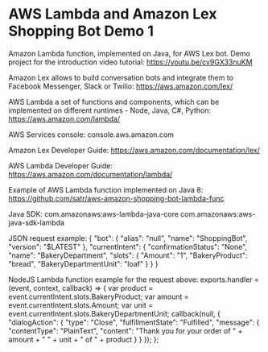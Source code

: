 # AWS Lambda and Amazon Lex Shopping Bot Demo 1
Amazon Lambda function, implemented on Java, for AWS Lex bot. 
Demo project for the introduction video tutorial: https://youtu.be/cy9GX33nuKM

Amazon Lex allows to build conversation bots and integrate them to Facebook Messenger, Slack or Twilio:
https://aws.amazon.com/lex/

AWS Lambda a set of functions and components, which can be implemented on different runtimes - Node, Java, C#, Python:
https://aws.amazon.com/lambda/

AWS Services console:
console.aws.amazon.com

Amazon Lex Developer Guide:
https://aws.amazon.com/documentation/lex/

AWS Lambda Developer Guide:
https://aws.amazon.com/documentation/lambda/

Example of AWS Lambda function implemented on Java 8:
https://github.com/satr/aws-amazon-shopping-bot-lambda-func

Java SDK:
com.amazonaws:aws-lambda-java-core
com.amazonaws:aws-java-sdk-lambda

JSON request example:
{
  "bot": {
    "alias": "null",
    "name": "ShoppingBot",
    "version": "$LATEST"
  },
  "currentIntent": {
    "confirmationStatus": "None",
    "name": "BakeryDepartment",
    "slots": {
      "Amount": "1",
      "BakeryProduct": "bread",
      "BakeryDepartmentUnit": "loaf"
    }
  }
}

NodeJS Lambda function example for the request above:
exports.handler = (event, context, callback) => {
    var product = event.currentIntent.slots.BakeryProduct;
    var amount = event.currentIntent.slots.Amount;
    var unit = event.currentIntent.slots.BakeryDepartmentUnit;
    callback(null, {
                    "dialogAction": {
                        "type": "Close",
                        "fulfillmentState": "Fulfilled",
                        "message": {
                          "contentType": "PlainText",
                          "content": "Thank you for your order of " + amount + " " + unit + " of " + product 
                        }
                      }
                    });
};


